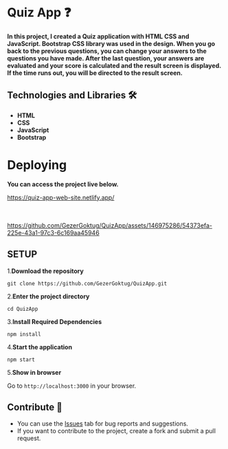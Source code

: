 # Quiz App ❓

**<p>In this project, I created a Quiz application with HTML CSS and JavaScript. Bootstrap CSS library was used in the design. When you go back to the previous questions, you can change your answers to the questions you have made. After the last question, your answers are evaluated and your score is calculated and the result screen is displayed. If the time runs out, you will be directed to the result screen.</p>**

## Technologies and Libraries 🛠️
<strong><ul>
<li>HTML </li>  
<li>CSS</li>  
<li>JavaScript</li>  
<li>Bootstrap</li>  
</ul></strong>

# Deploying

**<p>You can access the project live below.</p>**

<a href="https://quiz-app-web-site.netlify.app/">https://quiz-app-web-site.netlify.app/</a>
<br>
<br>
<br>



https://github.com/GezerGoktug/QuizApp/assets/146975286/54373efa-225e-43a1-97c3-6c169aa45946





## SETUP

1.**Download the repository**

```
git clone https://github.com/GezerGoktug/QuizApp.git
```

2.**Enter the project directory**

```
cd QuizApp
```

3.**Install Required Dependencies**

```
npm install
```

4.**Start the application**

```
npm start
```

5.**Show in browser**

Go to `http://localhost:3000` in your browser.




## Contribute 🤝

- You can use the [Issues](https://github.com/GezerGoktug/QuizApp) tab for bug reports and suggestions.
- If you want to contribute to the project, create a fork and submit a pull request.

